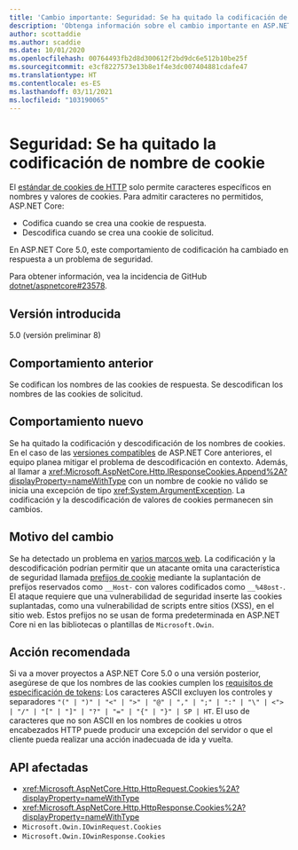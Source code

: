 ```yaml
---
title: 'Cambio importante: Seguridad: Se ha quitado la codificación de nombre de cookie'
description: 'Obtenga información sobre el cambio importante en ASP.NET Core 5.0 titulado Seguridad: Se ha quitado la codificación de nombre de cookie'
author: scottaddie
ms.author: scaddie
ms.date: 10/01/2020
ms.openlocfilehash: 00764493fb2d8d300612f2bd9dc6e512b10be25f
ms.sourcegitcommit: e3cf8227573e13b8e1f4e3dc007404881cdafe47
ms.translationtype: HT
ms.contentlocale: es-ES
ms.lasthandoff: 03/11/2021
ms.locfileid: "103190065"
---
```

# <a name="security-cookie-name-encoding-removed"></a>Seguridad: Se ha quitado la codificación de nombre de cookie

El [estándar de cookies de HTTP](https://tools.ietf.org/html/rfc6265#section-4.1.1) solo permite caracteres específicos en nombres y valores de cookies. Para admitir caracteres no permitidos, ASP.NET Core:

* Codifica cuando se crea una cookie de respuesta.
* Descodifica cuando se crea una cookie de solicitud.

En ASP.NET Core 5.0, este comportamiento de codificación ha cambiado en respuesta a un problema de seguridad.

Para obtener información, vea la incidencia de GitHub [dotnet/aspnetcore#23578](https://github.com/dotnet/aspnetcore/issues/23578).

## <a name="version-introduced"></a>Versión introducida

5.0 (versión preliminar 8)

## <a name="old-behavior"></a>Comportamiento anterior

Se codifican los nombres de las cookies de respuesta. Se descodifican los nombres de las cookies de solicitud.

## <a name="new-behavior"></a>Comportamiento nuevo

Se ha quitado la codificación y descodificación de los nombres de cookies. En el caso de las [versiones compatibles](https://dotnet.microsoft.com/platform/support/policy/dotnet-core) de ASP.NET Core anteriores, el equipo planea mitigar el problema de descodificación en contexto. Además, al llamar a <xref:Microsoft.AspNetCore.Http.IResponseCookies.Append%2A?displayProperty=nameWithType> con un nombre de cookie no válido se inicia una excepción de tipo <xref:System.ArgumentException>. La codificación y la descodificación de valores de cookies permanecen sin cambios.

## <a name="reason-for-change"></a>Motivo del cambio

Se ha detectado un problema en [varios marcos web](https://github.com/advisories/GHSA-j6w9-fv6q-3q52). La codificación y la descodificación podrían permitir que un atacante omita una característica de seguridad llamada [prefijos de cookie](https://tools.ietf.org/html/draft-ietf-httpbis-cookie-prefixes-00) mediante la suplantación de prefijos reservados como `__Host-` con valores codificados como `__%48ost-`. El ataque requiere que una vulnerabilidad de seguridad inserte las cookies suplantadas, como una vulnerabilidad de scripts entre sitios (XSS), en el sitio web. Estos prefijos no se usan de forma predeterminada en ASP.NET Core ni en las bibliotecas o plantillas de `Microsoft.Owin`.

## <a name="recommended-action"></a>Acción recomendada

Si va a mover proyectos a ASP.NET Core 5.0 o una versión posterior, asegúrese de que los nombres de las cookies cumplen los [requisitos de especificación de tokens](https://tools.ietf.org/html/rfc2616#section-2.2): Los caracteres ASCII excluyen los controles y separadores `"(" | ")" | "<" | ">" | "@" | "," | ";" | ":" | "\" | <"> | "/" | "[" | "]" | "?" | "=" | "{" | "}" | SP | HT`. El uso de caracteres que no son ASCII en los nombres de cookies u otros encabezados HTTP puede producir una excepción del servidor o que el cliente pueda realizar una acción inadecuada de ida y vuelta.

## <a name="affected-apis"></a>API afectadas

- <xref:Microsoft.AspNetCore.Http.HttpRequest.Cookies%2A?displayProperty=nameWithType>
- <xref:Microsoft.AspNetCore.Http.HttpResponse.Cookies%2A?displayProperty=nameWithType>
- `Microsoft.Owin.IOwinRequest.Cookies`
- `Microsoft.Owin.IOwinResponse.Cookies`

<!--

### Category

ASP.NET Core

### Affected APIs

- `Overload:Microsoft.AspNetCore.Http.HttpRequest.Cookies`
- `Overload:Microsoft.AspNetCore.Http.HttpResponse.Cookies`
- `P:Microsoft.Owin.IOwinRequest.Cookies`
- `P:Microsoft.Owin.IOwinResponse.Cookies`

-->
